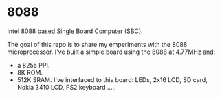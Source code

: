 # 8088
Intel 8088 based Single Board Computer (SBC).

The goal of this repo is to share my emperiments with the 8088 microprocessor.
I've built a simple board using the 8088 at 4.77MHz and:
- a 8255 PPI.
- 8K ROM.
- 512K SRAM.
I've interfaced to this board: LEDs, 2x16 LCD, SD card, Nokia 3410 LCD, PS2 keyboard .....
